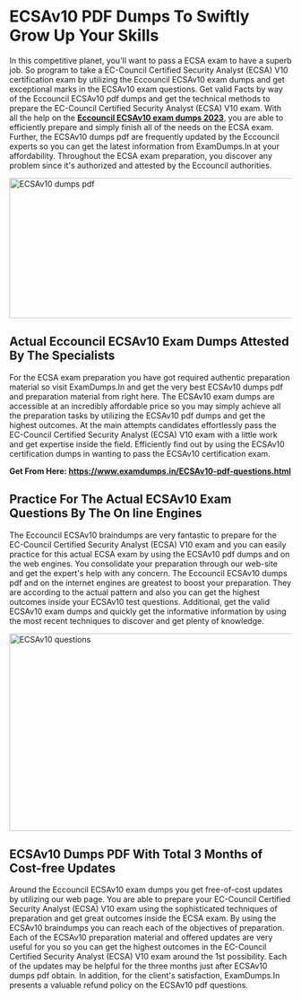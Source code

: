 <h1><strong>ECSAv10 PDF Dumps To Swiftly Grow Up Your Skills</strong></h1>
<p>In this competitive planet, you'll want to pass a ECSA exam to have a superb job. So program to take a EC-Council Certified Security Analyst (ECSA) V10 certification exam by utilizing the Eccouncil ECSAv10 exam dumps and get exceptional marks in the ECSAv10 exam questions. Get valid Facts by way of the Eccouncil ECSAv10 pdf dumps and get the technical methods to prepare the EC-Council Certified Security Analyst (ECSA) V10 exam. With all the help on the <strong><a href="https://www.examdumps.in/ECSAv10-pdf-questions.html">Eccouncil ECSAv10 exam dumps 2023</a></strong>, you are able to efficiently prepare and simply finish all of the needs on the ECSA exam. Further, the ECSAv10 dumps pdf are frequently updated by the Eccouncil experts so you can get the latest information from ExamDumps.In at your affordability. Throughout the ECSA exam preparation, you discover any problem since it's authorized and attested by the Eccouncil authorities.</p>
<p><img src="https://i.ibb.co/zxJwW90/Copy-of-Online-Classes-Twitter-header-post-Made-with-Poster-My-Wall-1.png" alt="ECSAv10 dumps pdf" width="750" height="250" /></p>
<h2><strong>Actual Eccouncil ECSAv10 Exam Dumps Attested By The Specialists</strong></h2>
<p>For the ECSA exam preparation you have got required authentic preparation material so visit ExamDumps.In and get the very best ECSAv10 dumps pdf and preparation material from right here. The ECSAv10 exam dumps are accessible at an incredibly affordable price so you may simply achieve all the preparation tasks by utilizing the ECSAv10 pdf dumps and get the highest outcomes. At the main attempts candidates effortlessly pass the EC-Council Certified Security Analyst (ECSA) V10 exam with a little work and get expertise inside the field. Efficiently find out by using the ECSAv10 certification dumps in wanting to pass the ECSAv10 certification exam.</p>
<p><strong>Get From Here:&nbsp;<a href="https://www.examdumps.in/ECSAv10-pdf-questions.html">https://www.examdumps.in/ECSAv10-pdf-questions.html</a></strong></p>
<h2><strong>Practice For The Actual ECSAv10 Exam Questions By The On line Engines</strong></h2>
<p>The Eccouncil ECSAv10 braindumps are very fantastic to prepare for the EC-Council Certified Security Analyst (ECSA) V10 exam and you can easily practice for this actual ECSA exam by using the ECSAv10 pdf dumps and on the web engines. You consolidate your preparation through our web-site and get the expert's help with any concern. The Eccouncil ECSAv10 dumps pdf and on the internet engines are greatest to boost your preparation. They are according to the actual pattern and also you can get the highest outcomes inside your ECSAv10 test questions. Additional, get the valid ECSAv10 exam dumps and quickly get the informative information by using the most recent techniques to discover and get plenty of knowledge.</p>
<p><a href="https://www.examdumps.in/ECSAv10-pdf-questions.html"><img src="https://i.ibb.co/QkNtdwY/Copy-of-Zoom-Online-Classes-Facebook-Share-Po-Made-with-Poster-My-Wall-1.jpg" alt="ECSAv10 questions" width="670" height="352" /></a></p>
<h2><strong>ECSAv10 Dumps PDF With Total 3 Months of Cost-free Updates</strong></h2>
<p>Around the Eccouncil ECSAv10 exam dumps you get free-of-cost updates by utilizing our web page. You are able to prepare your EC-Council Certified Security Analyst (ECSA) V10 exam using the sophisticated techniques of preparation and get great outcomes inside the ECSA exam. By using the ECSAv10 braindumps you can reach each of the objectives of preparation. Each of the ECSAv10 preparation material and offered updates are very useful for you so you can get the highest outcomes in the EC-Council Certified Security Analyst (ECSA) V10 exam around the 1st possibility. Each of the updates may be helpful for the three months just after ECSAv10 dumps pdf obtain. In addition, for the client's satisfaction, ExamDumps.In presents a valuable refund policy on the ECSAv10 pdf questions.</p>
